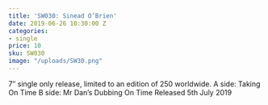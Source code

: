 ```yaml
---
title: 'SW030: Sinead O’Brien'
date: 2019-06-26 10:30:00 Z
categories:
- single
price: 10
sku: SW030
image: "/uploads/SW30.png"
---
```


7″ single only release, limited to an edition of 250 worldwide.
A side: Taking On Time
B side: Mr Dan’s Dubbing On Time
Released 5th July 2019
